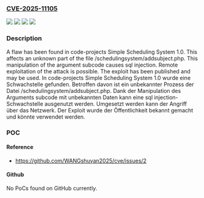 ### [CVE-2025-11105](https://cve.mitre.org/cgi-bin/cvename.cgi?name=CVE-2025-11105)
![](https://img.shields.io/static/v1?label=Product&message=Simple%20Scheduling%20System&color=blue)
![](https://img.shields.io/static/v1?label=Version&message=1.0%20&color=brightgreen)
![](https://img.shields.io/static/v1?label=Vulnerability&message=Injection&color=brightgreen)
![](https://img.shields.io/static/v1?label=Vulnerability&message=SQL%20Injection&color=brightgreen)

### Description

A flaw has been found in code-projects Simple Scheduling System 1.0. This affects an unknown part of the file /schedulingsystem/addsubject.php. This manipulation of the argument subcode causes sql injection. Remote exploitation of the attack is possible. The exploit has been published and may be used.
In code-projects Simple Scheduling System 1.0 wurde eine Schwachstelle gefunden. Betroffen davon ist ein unbekannter Prozess der Datei /schedulingsystem/addsubject.php. Dank der Manipulation des Arguments subcode mit unbekannten Daten kann eine sql injection-Schwachstelle ausgenutzt werden. Umgesetzt werden kann der Angriff über das Netzwerk. Der Exploit wurde der Öffentlichkeit bekannt gemacht und könnte verwendet werden.

### POC

#### Reference
- https://github.com/WANGshuyan2025/cve/issues/2

#### Github
No PoCs found on GitHub currently.

